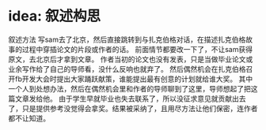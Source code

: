 # idea: 叙述构思

叙述方法
写sam去了北京，然后直接跳转到与扎克伯格对话，在描述扎克伯格故事的过程中穿插论文的片段或作者的话。
前面情节都要改一下了，不让sam获得原文，去北京后才拿到文章。
作者当初的论文也没有发表，只是当做毕业论文或业余写作给了自己的导师看，没什么反响也就弃了。
然后偶然机会在扎克伯格召开fb开发大会时提出大家踊跃献策，谁能提出最有创意的计划就给谁大奖。
其中一个人到处想办法，然后在偶然机会里和作者的导师聊到了这里，导师想起了把这篇文章发给他。
由于学生早就毕业也失去联系了，所以没征求意见就贡献出去了，只是提供参考没觉得会拿奖。结果被采纳了，且用尽方法让他们保密，连作者都不让知道。
